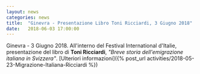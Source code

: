 ```yaml
---
layout: news
categories: news
title:  "Ginevra - Presentazione Libro Toni Ricciardi, 3 Giugno 2018"
date:   2018-06-03 17:00:00
---
```


Ginevra - 3 Giugno 2018. All'interno del Festival International d'Italie, presentazione del libro di **Toni Ricciardi**, *"Breve storia dell'emigrazione italiana in Svizzera"*. [Ulteriori informazioni]({% post_url activities/2018-05-23-Migrazione-Italiana-Ricciardi %})
